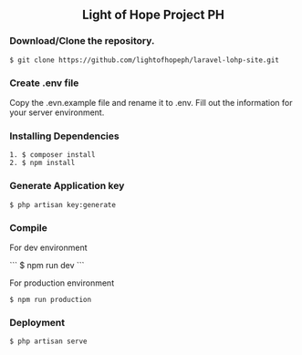
## <p align="center"> Light of Hope Project PH </p>

### Download/Clone the repository.

`$ git clone https://github.com/lightofhopeph/laravel-lohp-site.git`

### Create .env file 
<p> Copy the .evn.example file and rename it to .env. Fill out the information for your server environment.  </> 
    
### Installing Dependencies
```
1. $ composer install
2. $ npm install
````
### Generate Application key
```
$ php artisan key:generate
```

### Compile
<p> For dev environment </p>
``` 
$ npm run dev
```

<p> For production environment </p>

```
$ npm run production 
```


### Deployment

```
$ php artisan serve
```
